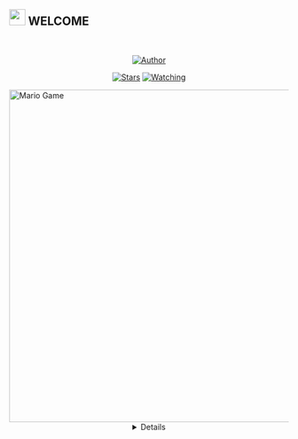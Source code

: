 ## <img src="https://github.com/TheDudeThatCode/TheDudeThatCode/blob/master/Assets/Hi.gif" width="29px"> WELCOME
<br>

<p align="center">
<a href="https://github.com/PRAZS"><img title="Author" src="https://img.shields.io/badge/AUTHOR- PRAZS-orange.svg?style=for-the-badge&logo=github"></a>
</p>
<p align="center">
<a href="https://github.com/PRAZS/Matika/stargazers/"><img title="Stars" src="https://img.shields.io/github/stars/PRAZS/Matikacolor=red&style=flat-square"></a>
<a href="https://github.com/PRAZS/Matika/watchers"><img title="Watching" src="https://img.shields.io/github/watchers/PRAZS/Matika?label=Watchers&color=blue&style=flat-square"></a>
</p>
<img src="https://github.com/TheDudeThatCode/TheDudeThatCode/blob/master/Assets/Developer.gif" alt="Mario Game" width="600" />
<div align="center">
<details>


### ALAT DAN INFO  <img src="https://github.com/TheDudeThatCode/TheDudeThatCode/blob/master/Assets/hmm.gif" width="29px">
```bash
> TUGAS MATEMATIKA :V
> APLIKASI TERMUX
> PENYIMPANAN
> KOUTA DAN INTERNET (BUAT INSTALL DOANG)
```


### COMMAND TERMUX  <img src="https://github.com/TheDudeThatCode/TheDudeThatCode/blob/master/Assets/hmm.gif" width="29px">
```bash
> apt-get update -y
> apt-get upgrade -y
> pkg install git -y
> pkg install bash -y
> pkg install python
> git clone https://github.com/PRAZS/Matika
```


## Cara Pakai  <img src="https://github.com/TheDudeThatCode/TheDudeThatCode/blob/master/Assets/hmm.gif" width="29px">
```bash
> cd Matika
> sh Matika
```

## SOSIAL MEDIA ADMIN <img src="https://github.com/TheDudeThatCode/TheDudeThatCode/blob/master/Assets/powerup.gif" width="29px">

* [`Youtube Admin`](https://m.youtube.com/channel/UC7_aeMM5bVLVo7WCZyTjUGQ)
* [`Instagram Admin`](https://instagram.com/itsme_prazs)
